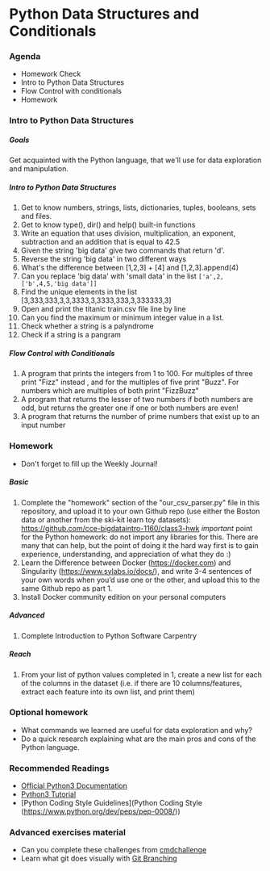 
# Python Data Structures and Conditionals

### Agenda
* Homework Check
* Intro to Python Data Structures
* Flow Control with conditionals
* Homework

### Intro to Python Data Structures

##### Goals
Get acquainted with the Python language, that we'll use for data exploration and manipulation.

##### Intro to Python Data Structures
1. Get to know numbers, strings, lists, dictionaries, tuples, booleans, sets and files.
2. Get to know type(), dir() and help() built-in functions
3. Write an equation that uses division, multiplication, an exponent, subtraction and an addition that is equal to 42.5
4. Given the string 'big data' give two commands that return 'd'.
5. Reverse the string 'big data' in two different ways
6. What's the difference between [1,2,3] + [4] and [1,2,3].append(4)
7. Can you replace 'big data' with 'small data' in the list `['a',2,['b',4,5,'big data']]`
8. Find the unique elements in the list [3,333,333,3,3,3333,3,3333,333,3,333333,3]
9. Open and print the titanic train.csv file line by line
10. Can you find the maximum or minimum integer value in a list.
11. Check whether a string is a palyndrome
12. Check if a string is a pangram

##### Flow Control with Conditionals
1. A program that prints the integers from 1 to 100. For multiples of three print "Fizz" instead , and for the multiples of five print "Buzz". For numbers which are multiples of both print "FizzBuzz"
2. A program that returns the lesser of two numbers if both numbers are odd, but returns the greater one if one or both numbers are even!
3. A program that returns the number of prime numbers that exist up to an input number

### Homework
* Don't forget to fill up the Weekly Journal! 

##### Basic
1. Complete the "homework" section of the "our_csv_parser.py" file in this repository, and upload it to your own Github repo (use either the Boston data or another from the ski-kit learn toy datasets): https://github.com/cce-bigdataintro-1160/class3-hwk
*important* point for the Python homework: do not import any libraries for this. There are many that can help, but the point of doing it the hard way first is to gain experience, understanding, and appreciation of what they do :)
2. Learn the Difference between Docker (https://docker.com) and Singularity (https://www.sylabs.io/docs/), and write 3-4 sentences of your own words when you’d use one or the other, and upload this to the same Github repo  as part 1.
3. Install Docker community edition on your personal computers

##### Advanced
1. Complete Introduction to Python Software Carpentry
  
##### Reach
1. From your list of python values completed in 1, create a new list for each of the columns in the dataset (i.e. if there are 10 columns/features, extract each feature into its own list, and print them)

### Optional homework
* What commands we learned are useful for data exploration and why?
* Do a quick research explaining what are the main pros and cons of the Python language.

### Recommended Readings
* [Official Python3 Documentation](https://docs.python.org/3/)
* [Python3 Tutorial](https://docs.python.org/3/tutorial/index.html)
* [Python Coding Style Guidelines](Python Coding Style (https://www.python.org/dev/peps/pep-0008/))


### Advanced exercises material
* Can you complete these challenges from [cmdchallenge](https://cmdchallenge.com/)
* Learn what git does visually with [Git Branching](https://learngitbranching.js.org/)
